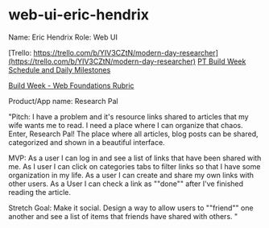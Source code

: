 # web-ui-eric-hendrix
Name: Eric Hendrix
Role: Web UI

[Trello: https://trello.com/b/YIV3CZtN/modern-day-researcher](https://trello.com/b/YIV3CZtN/modern-day-researcher)
[PT Build Week Schedule and Daily Milestones](https://www.notion.so/7bb9cf123be140fe98468e2bd70c1026)

[Build Week - Web Foundations Rubric](https://docs.google.com/spreadsheets/d/1BbdmSMUdzURMo0wcsr4XSKvegDgB28WkK2wnjmORzDo/edit#gid=0)

Product/App name: Research Pal

"Pitch: I have a problem and it's resource links shared to articles that my wife wants me to read. I need a place where I can organize that chaos. Enter, Research Pal! The place where all articles, blog posts can be shared, categorized and shown in a beautiful interface.

MVP: As a user I can log in and see a list of links that have been shared with me. As I user I can click on categories tabs to filter links so that I have some organization in my life. As a user I can create and share my own links with other users. As a User I can check a link as ""done"" after I've finished reading the article. 

Stretch Goal: Make it social. Design a way to allow users to ""friend"" one another and see a list of items that friends have shared with others. "

